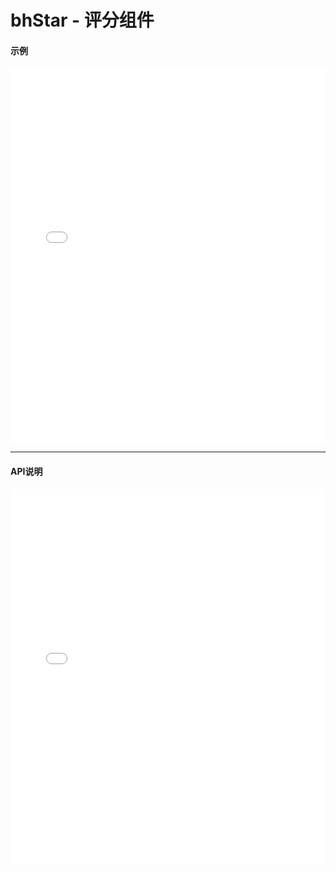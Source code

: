# bhStar - 评分组件
#### 示例
<iframe width="100%" height="600" src="//jsrun.net/R4pKp/embedded/all/light/" allowfullscreen="allowfullscreen" frameborder="0"></iframe>

*****
#### API说明

<iframe width="100%" height="600" src="../bh_apis/1.0/module-bhStar.html" frameborder="0" id="innerFrame"></iframe>